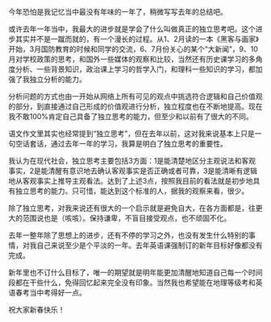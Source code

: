 今年恐怕是我记忆当中最没有年味的一年了，稍微写写去年的总结吧。

或许去年一年当中，我最大的进步就是学会了什么叫做真正的独立思考吧。这个进步其实并不是一蹴而就的，有一个漫长的过程。从1、2月读的一本《黑客与画家》开始，3月国防教育的时候和同学的交流，6、7月份关心的某个“大新闻”，9、10月对学校政策的思考，和国外一些媒体的观察和比较，当然还有历史课学习的多角度分析、一些背景知识，政治课上学习的哲学入门，和理科一些知识的学习，都加强了我独立分析的能力。

分析问题的方式也由一开始从网络上所有可见的观点中挑选符合逻辑和自己价值观的部分，到直接通过自己形成的价值观进行分析，独立程度也在不断地提高。现在我不敢100%肯定自己具备了独立思考的能力，但至少和以前有了很大的不同。

语文作文里其实也经常提到“独立思考”，但在去年以前，这对我来说基本上只是一句空话套话，通过去年一年的学习，我算是明白了独立思考的重要性。

我认为在现代社会，独立思考主要包括3方面：1是能清楚地区分主观说法和客观事实，2是能清醒有意识地去确认客观事实是否正确或者可靠，3是能清晰有逻辑地从客观事实上推导主观看法。达到了上述3点，按照我目前的看法就是初步地具有独立思考的能力。只可惜，能达到这个标准的人，据我的观察来看，很少。

除了独立思考，对我来说还有很大的一个启示就是避免自大，在各方面都是，往更大的范围说也是（咳咳）。保持谦卑，不盲目接受观点，也不顽固不化。

去年一整年除了思想上的进步，还有不停的学习之外，也没有发生什么特别的事情，对我自己来说至少是个平淡的一年。去年英语课强制订的新年目标好像都没有完成。

新年里也不订什么目标了，唯一的期望就是明年能更加清醒地知道自己每一个时间段都在干些什么，免得回忆起来完全没有印象。当然我也希望能在地理等级考和英语春考当中考得好一点。

祝大家新春快乐！